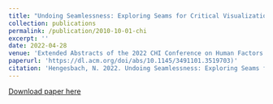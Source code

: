 ```yaml
---
title: "Undoing Seamlessness: Exploring Seams for Critical Visualization"
collection: publications
permalink: /publication/2010-10-01-chi
excerpt: ''
date: 2022-04-28
venue: 'Extended Abstracts of the 2022 CHI Conference on Human Factors in Computing Systems'
paperurl: 'https://dl.acm.org/doi/abs/10.1145/3491101.3519703)'
citation: 'Hengesbach, N. 2022. Undoing Seamlessness: Exploring Seams for Critical Visualization. In Extended Abstracts of the 2022 CHI Conference on Human Factors in Computing Systems (CHI EA '22). Association for Computing Machinery, New York, NY, USA, Article 364, 1–7. https://doi.org/10.1145/3491101.3519703.'
---
```


[Download paper here](http://academicpages.github.io/files/chi22.pdf)
